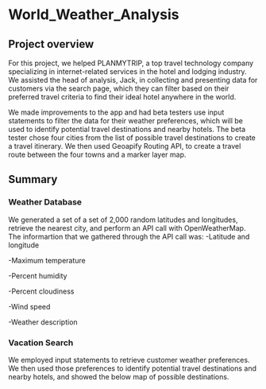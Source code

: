 # World_Weather_Analysis

## Project overview
For this project, we helped PLANMYTRIP, a top travel technology company specializing in internet-related services in the hotel and lodging industry. We assisted the head of analysis, Jack, in collecting and presenting data for customers via the search page, which they can filter based on their preferred travel criteria to find their ideal hotel anywhere in the world.

We made improvements to the app and had beta testers use input statements to filter the data for their weather preferences, which will be used to identify potential travel destinations and nearby hotels. The beta tester chose four cities from the list of possible travel destinations to create a travel itinerary. We then used Geoapify Routing API, to create a travel route between the four towns and a marker layer map.

## Summary

### Weather Database

We generated a set of a set of 2,000 random latitudes and longitudes, retrieve the nearest city, and perform an API call with OpenWeatherMap. The informartion that we gathered through the API call was:
-Latitude and longitude

-Maximum temperature

-Percent humidity

-Percent cloudiness

-Wind speed

-Weather description

### Vacation Search

We employed input statements to retrieve customer weather preferences. We then used those preferences to identify potential travel destinations and nearby hotels, and showed the below map of possible destinations.

